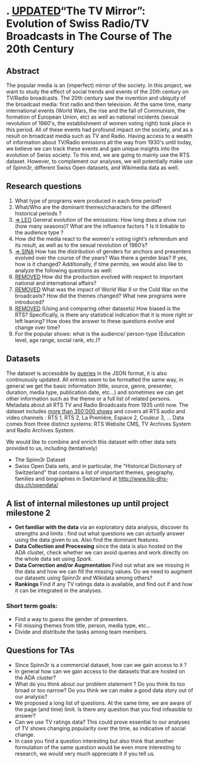 # . [UPDATED](%20)“The TV Mirror”: Evolution of Swiss Radio/TV Broadcasts in The Course of The 20th Century

## Abstract
The popular media is an (imperfect) mirror of the society. In this project, we want to study the effect of social trends and events of the 20th century on TV/Radio broadcasts. The 20th century saw the invention and ubiquity of the broadcast media: first radio and then television. At the same time, many international events (World Wars, the rise and the fall of Communism, the formation of European Union, etc) as well as national incidents (sexual revolution of 1960's, the establishment of women voting right) took place in this period. All of these events had profound impact on the society, and as a result on broadcast media such as TV and Radio. Having access to a wealth of information about TV/Radio emissions all the way from 1930's until today, we believe we can track these events and gain unique insights into the evolution of Swiss society. To this end, we are going to mainly use the RTS dataset. However, to complement our analyses, we will potentially make use of Spinn3r, different Swiss Open datasets, and Wikimedia data as well.

## Research questions
1. What type of programs were produced in each time period? 
2. What/Who are the dominant themes/characters for the different historical periods ?
3. [=\> LEO](#) General evolution of the emissions: How long does a show run (how many seasons)? What are the influence factors ? Is it linkable to the audience type ? 
4. How did the media react to the women's voting right’s referendum and its result, as well as to the sexual revolution of 1960’s?
5. [=\> SINA](#) How has the distribution of genders for anchors and presenters evolved over the course of the years? Was there a gender bias? If yes, how is it changed?
Additionally, if time permits, we would also like to analyze the following questions as well:
6.  [REMOVED](%20) How did the production evolved with respect to important national and international affairs? 
7.  [REMOVED](%20) What was the impact of World War II or the Cold War on the broadcasts? How did the themes changed? What new programs were introduced? 
8. [REMOVED](%20) (Using and comparing other datasets) How biased is the RTS? Specifically, is there any statistical indication that it is more right or left leaning? How does the answer to these questions evolve and change over time?
9. For the popular shows: what is the audience/ person-type (Education level, age range, social rank, etc.)? 

## Datasets
The dataset is accessible by [queries](https://api.srgssr.ch/rts-archives-public-api/apis/get/archives) in the JSON format, it is also continuously updated. All entries seem to be formatted the same way, in general we get the basic information (title, source, genre, presenter, duration, media type, publication date, etc...) and sometimes we can get other information such as the theme or a full list of related persons. Metadata about all RTS TV and Radio Broadcasts from 1935 until now. The dataset includes [more than 350'000 shows](https://opendata.swiss/en/dataset/rts-tv-and-radio-broadcasts) and covers all RTS audio and video channels : RTS 1, RTS 2, La Première, Espace 2, Couleur 3, … Data comes from three distinct systems: RTS Website CMS, TV Archives System and Radio Archives System. 

We would like to combine and enrich this dataset with other data sets provided to us, including (tentatively)
- The Spinn3r Dataset
- Swiss Open Data sets, and in particular, the "Historical Dictionary of Switzerland" that contains a list of important themes, geography, families and biographies in Switzerland at http://www.hls-dhs-dss.ch/opendata/

## A list of internal milestones up until project milestone 2
- **Get familiar with the data** via an exploratory data analysis, discover its strengths and limits : find out what questions we can *actually* answer using the data given to us. Also find the dominant features. 
- **Data Collection and Processing** since the data is also hosted on the ADA cluster, check whether we can avoid queries and work directly on the whole data set using *Spark*.
- **Data Correction and/or Augmentation** Find out what are we missing in the data and how we can fill the missing values. Do we need to augment our datasets using Spinn3r and Wikidata among others?
- **Rankings** Find if any TV ratings data is available, and find out if and how it can be integrated in the analyses.

### Short term goals:
- Find a way to guess the gender of presenters.
- Fill missing themes from title, person, media type, etc...
- Divide and distribute the tasks among team members. 

## Questions for TAs
- Since Spinn3r is a commercial dataset, how can we gain access to it ?
- In general how can we gain access to the datasets that are hosted on the ADA cluster? 
- What do you think about our problem statement ? Do you think its too broad or too narrow? Do you think we can make a good data story out of our analysis? 
- We proposed a long list of questions. At the same time, we are aware of the page (and time) limit. Is there any question that you find infeasible to answer? 
- Can we use TV ratings data? This could prove essential to our analyses of TV shows changing popularity over the time, as indicative of social change.
- In case you find a question interesting but also think that another formulation of the same question would be even more interesting to research, we would very much appreciate it if you tell us.